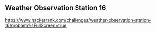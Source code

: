 ## Weather Observation Station 16

https://www.hackerrank.com/challenges/weather-observation-station-16/problem?isFullScreen=true
